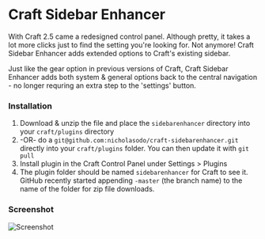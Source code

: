# Craft Sidebar Enhancer

With Craft 2.5 came a redesigned control panel. Although pretty, it takes a lot more clicks just to find the setting you're looking for. Not anymore! Craft Sidebar Enhancer adds extended options to Craft's existing sidebar.

Just like the gear option in previous versions of Craft, Craft Sidebar Enhancer adds both system & general options back to the central navigation - no longer requring an extra step to the 'settings' button.

### Installation
1. Download & unzip the file and place the `sidebarenhancer` directory into your `craft/plugins` directory
2.  -OR- do a `git@github.com:nicholasodo/craft-sidebarenhancer.git` directly into your `craft/plugins` folder.  You can then update it with `git pull`
4. Install plugin in the Craft Control Panel under Settings > Plugins
5. The plugin folder should be named `sidebarenhancer` for Craft to see it.  GitHub recently started appending `-master` (the branch name) to the name of the folder for zip file downloads.


### Screenshot
![Screenshot](https://raw.github.com/nicholasodo/craft-sidebarenhancer/master/images/screenshot.png)